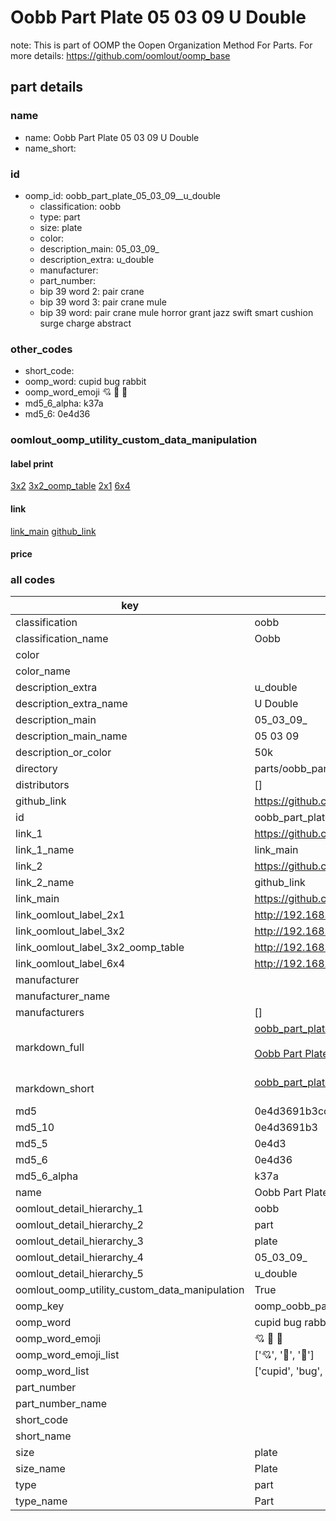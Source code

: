 # Oobb Part Plate 05 03 09  U Double  

note: This is part of OOMP the Oopen Organization Method For Parts. For more details: https://github.com/oomlout/oomp_base

##  part details





### name
* name: Oobb Part Plate 05 03 09  U Double
* name_short: 
### id
* oomp_id: oobb_part_plate_05_03_09__u_double
  * classification: oobb
  * type: part
  * size: plate
  * color: 
  * description_main: 05_03_09_
  * description_extra: u_double
  * manufacturer: 
  * part_number: 
  * bip 39 word 2: pair crane
  * bip 39 word 3: pair crane mule
  * bip 39 word: pair crane mule horror grant jazz swift smart cushion surge charge abstract

### other_codes
* short_code: 
* oomp_word: cupid bug rabbit
* oomp_word_emoji :cupid: :bug: :rabbit:
* md5_6_alpha: k37a
* md5_6: 0e4d36






### oomlout_oomp_utility_custom_data_manipulation
#### label print
[3x2](http://192.168.1.245:1112/?label=oomp%20k37a)
[3x2_oomp_table](http://192.168.1.107:1112/?label=oomp%20k37a)
[2x1](http://192.168.1.242:1112/?label=oomp%20k37a)
[6x4](http://192.168.1.55:1112/?label=oomp%20k37a)    

#### link

[link_main](https://github.com/oomlout/oomlout_oomp_current_version_messy/tree/main/parts/oobb_part_plate_05_03_09__u_double) [github_link](https://github.com/oomlout/oomlout_oomp_part_src/tree/main/parts/oobb_part_plate_05_03_09__u_double)                             

#### price







### all codes 
| key | value |  
| --- | --- |  
| classification | oobb |  
| classification_name | Oobb |  
| color |  |  
| color_name |  |  
| description_extra | u_double |  
| description_extra_name | U Double |  
| description_main | 05_03_09_ |  
| description_main_name | 05 03 09  |  
| description_or_color | 50k |  
| directory | parts/oobb_part_plate_05_03_09__u_double |  
| distributors | [] |  
| github_link | https://github.com/oomlout/oomlout_oomp_part_src/tree/main/parts/oobb_part_plate_05_03_09__u_double |  
| id | oobb_part_plate_05_03_09__u_double |  
| link_1 | https://github.com/oomlout/oomlout_oomp_current_version_messy/tree/main/parts/oobb_part_plate_05_03_09__u_double |  
| link_1_name | link_main |  
| link_2 | https://github.com/oomlout/oomlout_oomp_part_src/tree/main/parts/oobb_part_plate_05_03_09__u_double |  
| link_2_name | github_link |  
| link_main | https://github.com/oomlout/oomlout_oomp_current_version_messy/tree/main/parts/oobb_part_plate_05_03_09__u_double |  
| link_oomlout_label_2x1 | http://192.168.1.242:1112/?label=oomp%20k37a |  
| link_oomlout_label_3x2 | http://192.168.1.245:1112/?label=oomp%20k37a |  
| link_oomlout_label_3x2_oomp_table | http://192.168.1.107:1112/?label=oomp%20k37a |  
| link_oomlout_label_6x4 | http://192.168.1.55:1112/?label=oomp%20k37a |  
| manufacturer |  |  
| manufacturer_name |  |  
| manufacturers | [] |  
| markdown_full | [oobb_part_plate_05_03_09__u_double](https://github.com/oomlout/oomlout_oomp_current_version_messy/tree/main/parts/oobb_part_plate_05_03_09__u_double)<br>[](https://github.com/oomlout/oomlout_oomp_current_version_messy/tree/main/parts/oobb_part_plate_05_03_09__u_double)<br>[Oobb Part Plate 05 03 09  U Double](https://github.com/oomlout/oomlout_oomp_current_version_messy/tree/main/parts/oobb_part_plate_05_03_09__u_double)<br><br> |  
| markdown_short | [oobb_part_plate_05_03_09__u_double](https://github.com/oomlout/oomlout_oomp_current_version_messy/tree/main/parts/oobb_part_plate_05_03_09__u_double)<br><br> |  
| md5 | 0e4d3691b3cc9b79ddb2d6db228c94f8 |  
| md5_10 | 0e4d3691b3 |  
| md5_5 | 0e4d3 |  
| md5_6 | 0e4d36 |  
| md5_6_alpha | k37a |  
| name | Oobb Part Plate 05 03 09  U Double |  
| oomlout_detail_hierarchy_1 | oobb |  
| oomlout_detail_hierarchy_2 | part |  
| oomlout_detail_hierarchy_3 | plate |  
| oomlout_detail_hierarchy_4 | 05_03_09_ |  
| oomlout_detail_hierarchy_5 | u_double |  
| oomlout_oomp_utility_custom_data_manipulation | True |  
| oomp_key | oomp_oobb_part_plate_05_03_09__u_double |  
| oomp_word | cupid bug rabbit |  
| oomp_word_emoji | :cupid: :bug: :rabbit: |  
| oomp_word_emoji_list | [':cupid:', ':bug:', ':rabbit:'] |  
| oomp_word_list | ['cupid', 'bug', 'rabbit'] |  
| part_number |  |  
| part_number_name |  |  
| short_code |  |  
| short_name |  |  
| size | plate |  
| size_name | Plate |  
| type | part |  
| type_name | Part |  
